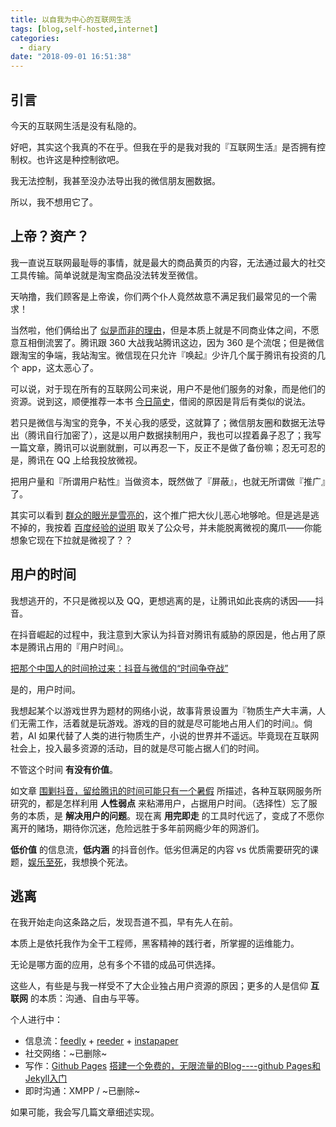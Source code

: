 ```yaml
---
title: 以自我为中心的互联网生活
tags: [blog,self-hosted,internet]
categories: 
  - diary
date: "2018-09-01 16:51:38"
---
```




## 引言



今天的互联网生活是没有私隐的。

好吧，其实这个我真的不在乎。但我在乎的是我对我的『互联网生活』是否拥有控制权。也许这是种控制欲吧。

我无法控制，我甚至没办法导出我的微信朋友圈数据。

所以，我不想用它了。



<!-- more -->



## 上帝？资产？



我一直说互联网最耻辱的事情，就是最大的商品黄页的内容，无法通过最大的社交工具传输。简单说就是淘宝商品没法转发至微信。

天呐撸，我们顾客是上帝诶，你们两个仆人竟然故意不满足我们最常见的一个需求！

当然啦，他们俩给出了 [似是而非的理由](https://coolshell.cn/articles/17066.html)，但是本质上就是不同商业体之间，不愿意互相倒流罢了。腾讯跟 360 大战我站腾讯这边，因为 360 是个流氓；但是微信跟淘宝的争端，我站淘宝。微信现在只允许『唤起』少许几个属于腾讯有投资的几个 app，这太恶心了。

可以说，对于现在所有的互联网公司来说，用户不是他们服务的对象，而是他们的资源。说到这，顺便推荐一本书 [今日简史](https://book.douban.com/subject/30259720/)，借阅的原因是背后有类似的说法。

若只是微信与淘宝的竞争，不关心我的感受，这就算了；微信朋友圈和数据无法导出（腾讯自行加密了），这是以用户数据挟制用户，我也可以捏着鼻子忍了；我写一篇文章，腾讯可以说删就删，可以再忍一下，反正不是做了备份嘛；忍无可忍的是，腾讯在 QQ 上给我投放微视。

把用户量和『所谓用户粘性』当做资本，既然做了『屏蔽』，也就无所谓做『推广』了。

其实可以看到 [群众的眼光是雪亮的](http://archive.today/2018.09.01-095657/https://www.google.com/search?q=QQ+%E5%BE%AE%E8%A7%86&oq=QQ+%E5%BE%AE%E8%A7%86&aqs=chrome..69i57j69i60j0j69i65j69i60l2.2891j0j7&sourceid=chrome&ie=UTF-8)，这个推广把大伙儿恶心地够呛。但是逃是逃不掉的，我按着 [百度经验的说明](https://jingyan.baidu.com/article/aa6a2c14b1ead30d4c19c422.html) 取关了公众号，并未能脱离微视的魔爪——你能想象它现在下拉就是微视了？？



## 用户的时间



我想逃开的，不只是微视以及 QQ，更想逃离的是，让腾讯如此丧病的诱因——抖音。

在抖音崛起的过程中，我注意到大家认为抖音对腾讯有威胁的原因是，他占用了原本是腾讯占用的『用户时间』。

[把那个中国人的时间抢过来：抖音与微信的“时间争夺战”](https://xueqiu.com/2511889604/108252106)

是的，用户时间。

我想起某个以游戏世界为题材的网络小说，故事背景设置为『物质生产大丰满，人们无需工作，活着就是玩游戏。游戏的目的就是尽可能地占用人们的时间』。倘若，AI 如果代替了人类的进行物质生产，小说的世界并不遥远。毕竟现在互联网社会上，投入最多资源的活动，目的就是尽可能占据人们的时间。

不管这个时间 **有没有价值**。

如文章 [围剿抖音，留给腾讯的时间可能只有一个暑假](https://36kr.com/p/5139294.html) 所描述，各种互联网服务所研究的，都是怎样利用 **人性弱点** 来粘滞用户，占据用户时间。（选择性）忘了服务的本质，是 **解决用户的问题**。现在离 **用完即走** 的工具时代远了，变成了不愿你离开的赌场，期待你沉迷，危险远胜于多年前网瘾少年的网游们。

**低价值** 的信息流，**低内涵** 的抖音创作。低劣但满足的内容 vs 优质需要研究的课题，[娱乐至死](https://book.douban.com/subject/1062193/)，我想换个死法。



## 逃离



在我开始走向这条路之后，发现吾道不孤，早有先人在前。

本质上是依托我作为全干工程师，黑客精神的践行者，所掌握的运维能力。

无论是哪方面的应用，总有多个不错的成品可供选择。

这些人，有些是与我一样受不了大企业独占用户资源的原因；更多的人是信仰 **互联网** 的本质：沟通、自由与平等。

个人进行中：

- 信息流：[feedly](https://feedly.com/) + [reeder](http://reederapp.com/) + [instapaper](https://www.instapaper.com/)
- 社交网络：~已删除~
- 写作：[Github Pages](https://help.github.com/articles/using-jekyll-as-a-static-site-generator-with-github-pages/) [搭建一个免费的，无限流量的Blog----github Pages和Jekyll入门](http://www.ruanyifeng.com/blog/2012/08/blogging_with_jekyll.html)
- 即时沟通：XMPP / ~已删除~

如果可能，我会写几篇文章细述实现。

